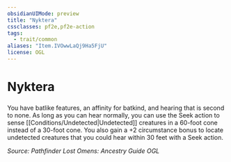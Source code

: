 ```yaml
---
obsidianUIMode: preview
title: "Nyktera"
cssclasses: pf2e,pf2e-action
tags:
  - trait/common
aliases: "Item.IVOwwLaQj9Ha5FjU"
license: OGL
---
```

# Nyktera

### 






You have batlike features, an affinity for batkind, and hearing that is second to none. As long as you can hear normally, you can use the Seek action to sense [[Conditions/Undetected|Undetected]] creatures in a 60-foot cone instead of a 30-foot cone. You also gain a +2 circumstance bonus to locate undetected creatures that you could hear within 30 feet with a Seek action.

*Source: Pathfinder Lost Omens: Ancestry Guide*
*OGL*